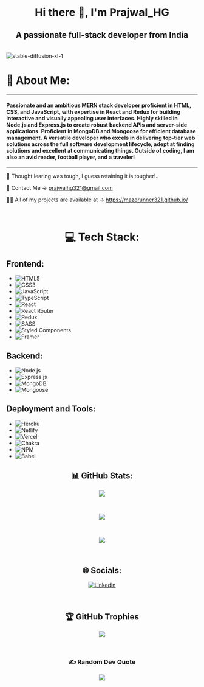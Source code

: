 <h1 align="center">Hi there 👋, I'm Prajwal_HG</h1>
<h2 align="center">A passionate full-stack developer from India</h2>

<br/>

<img src="https://i.ibb.co/NV3Y5Hg/stable-diffusion-xl-2.jpg" alt="stable-diffusion-xl-1" alt="img"/>

<br/>

# 💫 About Me:

---

<h4>
  Passionate and an ambitious MERN stack developer proficient in HTML, CSS, and JavaScript, with expertise in React and Redux for building interactive and visually appealing user interfaces. Highly skilled in Node.js and Express.js to create robust backend APIs and server-side applications. Proficient in MongoDB and Mongoose for efficient database management.
A versatile developer who excels in delivering top-tier web solutions across the full software development lifecycle, adept at finding solutions and excellent at communicating things.
  Outside of coding, I am also an avid reader, football player, and a traveler!
</h4>

---

🌱 Thought learing was tough, I guess retaining it is tougher!..

💬 Contact Me -> prajwalhg321@gmail.com 

👨‍💻 All of my projects are available at -> https://mazerunner321.github.io/

<br/>

<div align='center'>
  
# 💻 Tech Stack:

</div>

<div display='flex'>
  
## Frontend:
- ![HTML5](https://img.shields.io/badge/html5-%23E34F26.svg?style=for-the-badge&logo=html5&logoColor=white)
- ![CSS3](https://img.shields.io/badge/css3-%231572B6.svg?style=for-the-badge&logo=css3&logoColor=white)
- ![JavaScript](https://img.shields.io/badge/javascript-%23323330.svg?style=for-the-badge&logo=javascript&logoColor=%23F7DF1E)
- ![TypeScript](https://img.shields.io/badge/typescript-%23007ACC.svg?style=for-the-badge&logo=typescript&logoColor=white)
- ![React](https://img.shields.io/badge/react-%2320232a.svg?style=for-the-badge&logo=react&logoColor=%2361DAFB)
- ![React Router](https://img.shields.io/badge/React_Router-CA4245?style=for-the-badge&logo=react-router&logoColor=white)
- ![Redux](https://img.shields.io/badge/redux-%23593d88.svg?style=for-the-badge&logo=redux&logoColor=white)
- ![SASS](https://img.shields.io/badge/SASS-hotpink.svg?style=for-the-badge&logo=SASS&logoColor=white)
- ![Styled Components](https://img.shields.io/badge/styled--components-DB7093?style=for-the-badge&logo=styled-components&logoColor=white)
- ![Framer](https://img.shields.io/badge/Framer-black?style=for-the-badge&logo=framer&logoColor=blue)

## Backend:
- ![Node.js](https://img.shields.io/badge/node.js-6DA55F?style=for-the-badge&logo=node.js&logoColor=white)
- ![Express.js](https://img.shields.io/badge/express.js-%23404d59.svg?style=for-the-badge)
- ![MongoDB](https://img.shields.io/badge/mongodb-%234ea94b.svg?style=for-the-badge&logo=mongodb&logoColor=white)
- ![Mongoose](https://img.shields.io/badge/mongoose-%23880000.svg?style=for-the-badge)

## Deployment and Tools:
- ![Heroku](https://img.shields.io/badge/heroku-%23430098.svg?style=for-the-badge&logo=heroku&logoColor=white)
- ![Netlify](https://img.shields.io/badge/netlify-%23000000.svg?style=for-the-badge&logo=netlify&logoColor=#00C7B7)
- ![Vercel](https://img.shields.io/badge/vercel-%23000000.svg?style=for-the-badge&logo=vercel&logoColor=white)
- ![Chakra](https://img.shields.io/badge/chakra-%234ED1C5.svg?style=for-the-badge&logo=chakraui&logoColor=white)
- ![NPM](https://img.shields.io/badge/NPM-%23000000.svg?style=for-the-badge&logo=npm&logoColor=white)
- ![Babel](https://img.shields.io/badge/Babel-F9DC3e?style=for-the-badge&logo=babel&logoColor=black)

</div>
    
<div align='center'>
    
## 📊 GitHub Stats:
![](https://github-readme-stats.vercel.app/api?username=mazerunner321&theme=vue-dark&hide_border=true&include_all_commits=true&count_private=true)

<br/>

![](https://github-readme-streak-stats.herokuapp.com/?user=mazerunner321&theme=vue-dark&hide_border=true)

<br/>

![](https://github-readme-stats.vercel.app/api/top-langs/?username=mazerunner321&theme=vue-dark&hide_border=true&include_all_commits=true&count_private=true&layout=compact)
    
</div>

<br/>

<div align='center'>

## 🌐 Socials:
[![LinkedIn](https://img.shields.io/badge/LinkedIn-%230077B5.svg?logo=linkedin&logoColor=white)](https://www.linkedin.com/in/prajwal-hg-83a77a242/)

</div>

<br/>

<div align='center'>

## 🏆 GitHub Trophies
![](https://github-profile-trophy.vercel.app/?username=mazerunner321&theme=algolia&no-frame=true&no-bg=false&margin-w=4)

</div>

<br/>

<div align='center'>

### ✍️ Random Dev Quote
![](https://quotes-github-readme.vercel.app/api?type=vetical&theme=dark)

</div>

<!-- Proudly created with GPRM ( https://gprm.itsvg.in ) -->


